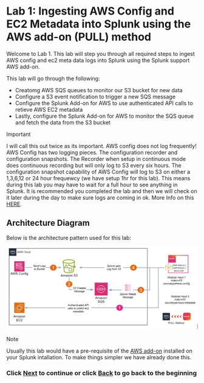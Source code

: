 # Lab 1: Ingesting AWS Config and EC2 Metadata into Splunk using the AWS add-on (PULL) method
Welcome to Lab 1. This lab will step you through all required steps to ingest AWS config and ec2 meta data logs into Splunk using the Splunk support AWS add-on. 

This lab will go through the following: 
- Creatomg AWS SQS queues to monitor our S3 bucket for new data
- Configure a S3 event notification to trigger a new SQS message
- Configure the Splunk Add-on for AWS to use authenticated API calls to retieve AWS EC2 metadata
- Lastly, configure the Splunk Add-on for AWS to monitor the SQS queue and fetch the data from the S3 bucket

>[!IMPORTANT]
>I will call this out twice as its important. AWS config does not log frequently! AWS Config has two logging pieces. The configuration recorder and configuration snapshots. The Recorder when setup in continuous mode does continuous recording but will only log to S3 every six hours. The configuration snapshot capability of AWS Config will log to S3 on either a 1,3,6,12 or 24 hour frequewcy (we have setup 1hr for this lab). This means during this lab you may have to wait for a full hour to see anything in Splunk. It is recommended you completed the lab and then we will check on it later during the day to make sure logs are coming in ok. More Info on this <a>[HERE](https://aws.amazon.com/blogs/mt/configuration-history-configuration-snapshot-files-aws-config/)</a>.

## Architecture Diagram
Below is the architecture pattern used for this lab:

![image_tag](/static/10_awsaddon/Image_1.png) 


>[!NOTE]
>Usually this lab would have a pre-requisite of the <a>[AWS add-on](https://splunkbase.splunk.com/app/1876)</a> installed on your Splunk intallation. To make things simpler we have already done this. 


### Click <a>[Next](/content/Lab1_awsaddon/setup_aws_sqs.md)</a> to continue or click <a>[Back](/README.md) to go back to the beginning</a>
